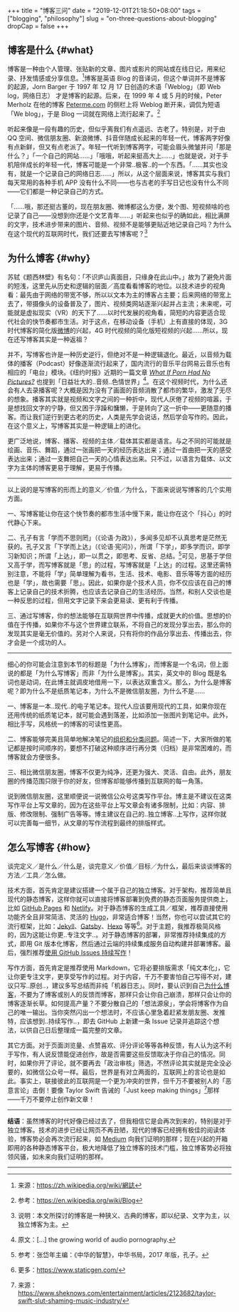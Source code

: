 +++
title = "博客三问"
date = "2019-12-01T21:18:50+08:00"
tags = ["blogging", "philosophy"]
slug = "on-three-questions-about-blogging"
dropCap = false
+++

## 博客是什么 {#what}

博客是一种由个人管理、张贴新的文章、图片或影片的网站或在线日记，用来纪录、抒发情感或分享信息。[^1]博客是英语 Blog 的音译词，但这个单词并不是博客的起源，Jorn Barger 于 1997 年 12 月 17 日创造的术语「Weblog」（即 Web log，网络日志） 才是博客的起源。后来，在 1999 年 4 或 5 月的时候，Peter Merholz 在他的博客 [Peterme.com](https://www.peterme.com/) 的侧栏上将 Weblog 断开来，调侃为短语「We blog」，于是 Blog 一词就在网络上流行起来了。[^2]

听起来像是一段有趣的历史，但似乎离我们有点遥远、古老了。特别是，对于由 QQ 空间、微信朋友圈、新浪微博、抖音伴随成长起来的年轻一代，博客两字好像有点新鲜，但又有点老派了。年轻一代听到博客两字，可能会眉头微皱并问「那是什么？」「一个自己的网站……」「哦哦，听起来挺高大上……」也就是说，对于手机陪伴成长的年轻一代，博客可能是一个非常..极客..的一个东西。「……其实也没有，就是一个记录自己的网络日志……」所以，从这个层面来说，博客其实与我们每天常用的各种手机 APP 没有什么不同——也与古老的手写日记也没有什么不同——它们都是一种记录自己的方式。

「……哦，那还挺古董的，现在朋友圈、微博都这么方便，发个图、短视频啥的也记录了自己——没想到你还是个文艺青年……」听起来也似乎的确如此，相比满屏的文字，技术进步带来的图片、音频、视频不是能够更贴近地记录自己吗？为什么在这个现代的互联网时代，我们还要去写博客呢？[^3]

## 为什么博客 {#why}

苏轼《题西林壁》有名句：「不识庐山真面目，只缘身在此山中。」故为了避免片面的短浅，这里先从历史和逻辑的层面／高度看看博客的地位。以技术进步的视角看：最先由于网络的带宽不够，所以以文本为主的博客占主要；后来网络的带宽上去了，带摄像头的设备普及了，图片、视频类网站逐渐兴起并占主流；未来呢，可能就是虚拟现实（VR）的天下了……以时代发展的视角看，简短的内容更适合现代社会的快节奏都市生活。对于这点，在移动设备（手机）上有直接的体现，3G 时代博客的简化版[微博](https://zh.wikipedia.org/wiki/微博)的兴起，4G 时代视频的简化版短视频的兴起……所以，现在还写博客其实是一种返祖？

并不，写博客也许是一种历史逆行，但绝对不是一种逻辑退化。最近，以音频为载体的播客（Podcast）好像逐渐流行起来了，国内流行的音乐平台网易云音乐也有相应的「电台」模块。《纽约时报》近期的一篇文章 [*What If Porn Had No Pictures?*](https://www.nytimes.com/2019/11/20/style/audio-porn-erotica-quinn-dipsea.html) 也提到「日益壮大的..音频..色情世界」[^4]。在这个视频时代，为什么还会有人去录播客呢？大概是因为没有了画面的音频消散了都市的繁华，激发了无尽的想象。播客其实就是视频和文字之间的一种折中，现代人厌倦了视频的喧嚣，于是想找回文字的宁静，但又困于浮躁和慵懒，于是转向了这一折中——更随意的播客。而让我们逆行到更古老的历史，人类是先学会说话，然后学会写作的。因此，在这个意义上，写博客其实是一种逻辑上的进化。

更广泛地说，博客、播客、视频的主体／载体其实都是语言。与之不同的可能就是绘画、音乐、舞蹈，通过一张画把一天的经历表达出来；通过一首曲把一天的感受表达出来；通过一支舞把自己一天的心情表达出来。只不过，以语言为载体、以文字为主体的博客更易于理解，更易于传播。

---

以上说的是写博客的形而上的意义／价值／为什么，下面来说说写博客的几个实用方面。

一、写博客能让你在这个快节奏的都市生活中慢下来，能让你在这个「抖心」的时代静心下来。

二、孔子有言「学而不思则罔」（《论语·为政》），多闻多见却不认真思考是茫然无获的。孔子又言「下学而上达」（《论语·宪问》），所谓「下学」，即多学而识，即学习新知识；所谓「上达」，即一以贯之，即思考、反省、总结。[^5]可见，思基于学但又高于学，而写博客就是「思」的过程，写博客就是「上达」的过程。这里还需特别注意，不能将「学」简单理解为看书，生活、技术、电影、音乐等等方面的经历也是「学」，故也需要「思」。因此，如果你是个技术人员，你不仅应该在自己的博客上记录自己的技术折腾，也应该去记录自己的生活经历。当然，和别人交谈也是一种反思的过程，但用文字记录下来会更易读、更有利于传播。

三、通过写博客，你的想法能够在互联网世界中传播，成就更大的价值。思想的价值在于传播，如果你不与这个世界建立联系，不将自己的发现分享出去，那么你的发现其实是毫无价值的。另对个人来说，只有将你的作品分享出去、传播出去，你才会是一个成功的人。

---

细心的你可能会注意到本节的标题是「为什么博客」，而博客是一个名词，但上面说的都是「为什么写博客」而非「为什么是博客」。其实，英文中的 Blog 既是名词也是动词，在此博主就调皮地借用一下，以表达双重含义。那么，为什么是博客呢？即为什么不是纸质笔记本，为什么不是微信朋友圈，为什么不是……

一、博客是一本..现代..的电子笔记本。现代人应该要用现代的工具，如果你现在还用传统的纸质笔记本，就可能会遇到落差，比如添加一张图片到笔记中。此外，相比手写，风格统一的博客的可读性更高。

二、博客能够完美且简单地解决笔记的[组织和分类问题](/tech/categories+tags/)。简述一下，大家所做的笔记都是按时间顺序的，要想不打破这种顺序进行再分类（归档）是非常困难的，而博客就会方便很多。

三、相比微信朋友圈，博客不仅更为纯净，还更为强大、灵活、自由。此外，朋友圈的传播范围只限于你的好友，但博客却能够传播到互联网的每一角落。

说到微信朋友圈，这里顺便说一说微信公众号这类写作平台。博主是不建议在这类写作平台上写文章的，因为在这些平台上写文章会有诸多限制，比如：内容、排版、修改限制、强制广告等等。博主建议在自己的..独立博客..上写作，这样你就可以完善每一细节，从文章的写作流程到最终的排版样式。

## 怎么写博客 {#how}

谈完定义／是什么／什么是，谈完意义／价值／目标／为什么，最后来谈谈博客的方法／工具／怎么做。

技术方面，首先肯定是建议搭建一个属于自己的独立博客。对于架构，推荐简单且现代的静态博客，这样你就可以直接将博客部署到免费的静态页面服务提供商上，比如 [GitHub Pages](https://pages.github.com/) 和 [Netlify](https://www.netlify.com/)。对于静态博客的生成工具／框架，推荐直接使用功能齐全且非常简洁、灵活的 [Hugo](https://gohugo.io/)，非常适合博客！当然，你也可以尝试其它的流行框架，比如：[Jekyll](https://jekyllrb.com/)、[Gatsby](http://gatsbyjs.org/)、[Hexo](https://hexo.io/) 等等[^6]。对于主题，我推荐极简风格的，因为这能让你更..专注文字..。对于静态博客的部署，非常推荐持续集成的方式，即用 Git 版本化博客，然后通过云端的持续集成服务自动构建并部署博客。最后，强烈推荐[使用 GitHub Issues 持续写作](/tech/continuous-writing-with-github-issues/)！

写作方面，首先肯定是推荐使用 Markdown，它将必要排版需求「纯文本化」，它让你更专注文字，更享受写作的过程。对于内容，千万不要害怕自己写得不对，建议只写..原创..，建议多写总结而非纯「机器日志」。同时，要认识到自己[为什么博客](#why)，不要为了博客或别人的反馈而博客，那样只会让你自己崩溃，那样只会让你的博客逐渐长草。如何提高产量？不要分散自己的「想法源泉」，学会将博客作为自己的唯一输出。当你突然闪出一个想法时，不应该心里急着赶紧发朋友圈、发推特，应该想到..持续写作..，即去 GitHub 上新建一条 Issue 记录并追踪这个想法，以供自己日后整理成一篇完整的文章。

其它方面。对于页面浏览量、点赞喜欢、评分评论等等各种反馈，有人认为这不利于写作，有人说反馈能促进创作，故是否需要这些反馈取决于你自己的情况。同时，如果你开了评论，就不要再去「政治审核」筛选，不然评论其实就是完全没必要的，如微信公众号一样。最后，世界是有对立两面的，互联网上的言论也是如此。事实上，联接彼此的互联网是一个更为冲突的世界，但千万不要被别人的「恶意言论」击倒！要像 Taylor Swift 告诫的「Just keep making things」[^7]那样——千万不要停止创作新文章！

---

**结语**：虽然博客的时代好像已经过去了，但我相信它是会再次到来的，特别是对于独立博客。技术的进步已经让网页不再丑陋，现代的博客已经拥有极佳的阅读体验，博客势必会再次流行起来，如 [Medium](https://medium.com/) 向我们证明的那样；现在兴起的开箱即用的各种静态博客平台，极大地降低了独立博客的技术门槛，独立博客势必将独领风骚，如未来向我们证明的那样。

---

[^1]: 来源：https://zh.wikipedia.org/wiki/網誌
[^2]: 参考：https://en.wikipedia.org/wiki/Blog
[^3]: 说明：本文所探讨的博客是一种狭义、古典的博客，即以纪录、文字为主，以独立博客为主。
[^4]: 原文：[...] the growing world of audio pornography.
[^5]: 参考：张岱年主编：《中华的智慧》，中华书局，2017 年版，孔子。
[^6]: 更多：https://www.staticgen.com/
[^7]: 来源：https://www.sheknows.com/entertainment/articles/2123682/taylor-swift-slut-shaming-music-industry/
